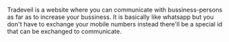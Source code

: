 Tradeveil is a website where you can communicate with bussiness-persons as far as to increase your bussiness. It is basically like whatsapp but you don't have to exchange your mobile numbers instead there'll be a special id that can be exchanged to communicate.
